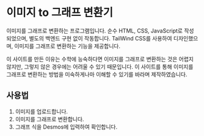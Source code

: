 # 이미지 to 그래프 변환기
이미지를 그래프로 변환하는 프로그램입니다.
순수 HTML, CSS, JavaScript로 작성되었으며, 별도의 백엔드 구현 없이 작동합니다.
TailWind CSS를 사용하여 디자인했으며, 이미지를 그래프로 변환하는 기능을 제공합니다.

이 사이트를 만든 이유는 수학에 능숙하다면 이미지를 그래프로 변환하는 것은 어렵지 않지만, 그렇지 않은 경우에는 어려울 수 있기 때문입니다.
이 사이트를 통해 이미지를 그래프로 변환하는 방법을 미숙하게나마 이해할 수 있기를 바라며 제작하였습니다. 

## 사용법
1. 이미지를 업로드합니다.
2. 이미지를 그래프로 변환합니다.
3. 그래프 식을 Desmos에 입력하여 확인합니다.